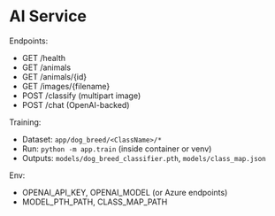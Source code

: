 # AI Service

Endpoints:
- GET /health
- GET /animals
- GET /animals/{id}
- GET /images/{filename}
- POST /classify (multipart image)
- POST /chat (OpenAI-backed)

Training:
- Dataset: `app/dog_breed/<ClassName>/*`
- Run: `python -m app.train` (inside container or venv)
- Outputs: `models/dog_breed_classifier.pth`, `models/class_map.json`

Env:
- OPENAI_API_KEY, OPENAI_MODEL (or Azure endpoints)
- MODEL_PTH_PATH, CLASS_MAP_PATH
